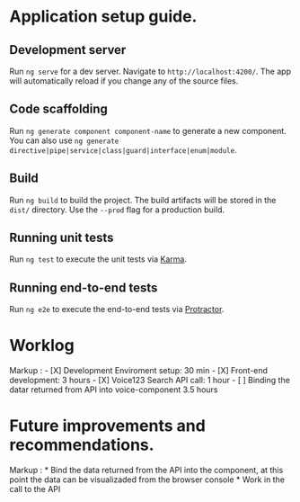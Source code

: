 # Application setup guide.

## Development server

Run `ng serve` for a dev server. Navigate to `http://localhost:4200/`. The app will automatically reload if you change any of the source files.

## Code scaffolding

Run `ng generate component component-name` to generate a new component. You can also use `ng generate directive|pipe|service|class|guard|interface|enum|module`.

## Build

Run `ng build` to build the project. The build artifacts will be stored in the `dist/` directory. Use the `--prod` flag for a production build.

## Running unit tests

Run `ng test` to execute the unit tests via [Karma](https://karma-runner.github.io).

## Running end-to-end tests

Run `ng e2e` to execute the end-to-end tests via [Protractor](http://www.protractortest.org/).


# Worklog
Markup : - [X] Development Enviroment setup: 30 min
         - [X] Front-end development: 3 hours
         - [X] Voice123 Search API call: 1 hour
         - [ ] Binding the datar returned from API into voice-component 3.5 hours

# Future improvements and recommendations.
 Markup : * Bind the data returned from the API into the component, at this point the data can be visualizaded from the browser console
          * Work in the call to the API
         

